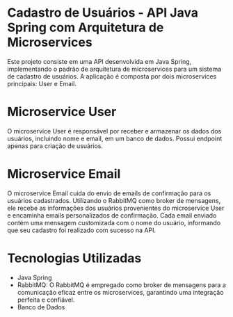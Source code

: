 # Cadastro de Usuários - API Java Spring com Arquitetura de Microservices
Este projeto consiste em uma API desenvolvida em Java Spring, implementando o padrão de arquitetura de microservices para um sistema de cadastro de usuários. A aplicação é composta por dois microservices principais: User e Email.

# Microservice User
O microservice User é responsável por receber e armazenar os dados dos usuários, incluindo nome e email, em um banco de dados. Possui endpoint apenas para criação de usuários.

# Microservice Email
O microservice Email cuida do envio de emails de confirmação para os usuários cadastrados. Utilizando o RabbitMQ como broker de mensagens, ele recebe as informações dos usuários provenientes do microservice User e encaminha emails personalizados de confirmação. Cada email enviado contém uma mensagem customizada com o nome do usuário, informando que seu cadastro foi realizado com sucesso na API.

# Tecnologias Utilizadas
- Java Spring
- RabbitMQ: O RabbitMQ é empregado como broker de mensagens para a comunicação eficaz entre os microservices, garantindo uma integração perfeita e confiável.
- Banco de Dados
